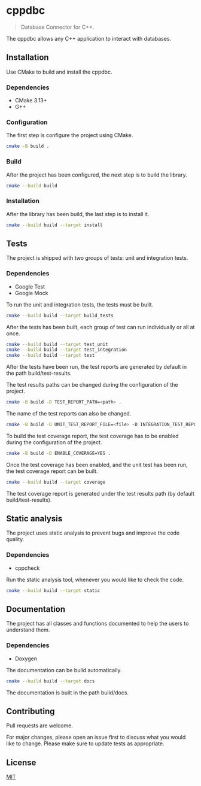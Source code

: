 # cppdbc
> Database Connector for C++.

The cppdbc allows any C++ application to interact with databases.

## Installation
Use CMake to build and install the cppdbc.

### Dependencies

- CMake 3.13+
- G++

### Configuration
The first step is configure the project using CMake.
```bash
cmake -B build .
```

### Build
After the project has been configured, the next step is to build the library.
```bash
cmake --build build
```

### Installation
After the library has been build, the last step is to install it.
```bash
cmake --build build --target install
```

## Tests
The project is shipped with two groups of tests: unit and integration tests.

### Dependencies

- Google Test
- Google Mock

To run the unit and integration tests, the tests must be built.
```bash
cmake --build build --target build_tests
```

After the tests has been built, each group of test can run individually or all at once.
```bash
cmake --build build --target test_unit
cmake --build build --target test_integration
cmake --build build --target test
```

After the tests have been run, the test reports are generated by default in the path 
build/test-results. 

The test results paths can be changed during the configuration of the project.
```bash
cmake -B build -D TEST_REPORT_PATH=<path> .
```

The name of the test reports can also be changed.
```bash
cmake -B build -D UNIT_TEST_REPORT_FILE=<file> -D INTEGRATION_TEST_REPORT_FILE=<file> .
```

To build the test coverage report, the test coverage has to be enabled during the configuration
of the project.
```bash
cmake -B build -D ENABLE_COVERAGE=YES .
```

Once the test coverage has been enabled, and the unit test has been run, the test
coverage report can be built.
```bash
cmake --build build --target coverage
```

The test coverage report is generated under the test results path (by default build/test-results).

## Static analysis
The project uses static analysis to prevent bugs and improve the code quality.

### Dependencies

- cppcheck

Run the static analysis tool, whenever you would like to check the code.
```bash
cmake --build build --target static
```

## Documentation
The project has all classes and functions documented to help the users to understand them.

### Dependencies

- Doxygen

The documentation can be build automatically.
```bash
cmake --build build --target docs
```

The documentation is built in the path build/docs.

## Contributing
Pull requests are welcome. 

For major changes, please open an issue first to discuss what you would like to change.
Please make sure to update tests as appropriate.

## License
[MIT](https://choosealicense.com/licenses/mit/)
